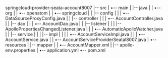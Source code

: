 springcloud-provider-seata-account8007
|-- src
|   •-- main
|       |-- java
|       |   •-- org
|       |       •-- openatom
|       |           •-- springcloud
|       |               |-- config
|       |               |   •-- DataSourceProxyConfig.java
|       |               |-- controller
|       |               |   •-- AccountController.java
|       |               |-- dao
|       |               |   •-- AccountDao.java
|       |               |-- listener
|       |               |   |-- ApolloPropertiesChangedListener.java
|       |               |   •-- AutomaticApolloWatcher.java
|       |               |-- service
|       |               |   |-- impl
|       |               |   |   •-- AccountServiceImpl.java
|       |               |   •-- AccountService.java
|       |               •-- AccountServiceProviderSeatal8007.java
|       •-- resources
|           |-- mapper
|           |   •-- AccountMapper.xml
|           |-- apollo-env.properties
|           •-- application.yml
•-- pom.xml
